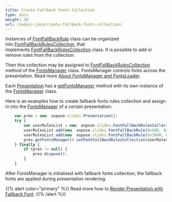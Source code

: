 ```yaml
---
title: Create Fallback Fonts Collection
type: docs
weight: 20
url: /nodejs-java/create-fallback-fonts-collection/
---
```


Instances of [FontFallBackRule](https://reference.aspose.com/slides/nodejs-java/aspose.slides/FontFallBackRule) class can be organized into [FontFallBackRulesCollection](https://reference.aspose.com/slides/nodejs-java/aspose.slides/FontFallBackRulesCollection), that implements [FontFallBackRulesCollection](https://reference.aspose.com/slides/nodejs-java/aspose.slides/FontFallBackRulesCollection) class. It is possible to add or remove rules from the collection.

Then this collection may be assigned to [FontFallBackRulesCollection](https://reference.aspose.com/slides/nodejs-java/aspose.slides/FontFallBackRulesCollection) method of the [FontsManager](https://reference.aspose.com/slides/nodejs-java/aspose.slides/FontsManager) class. FontsManager controls fonts across the presentation. Read more [About FontsManager and FontsLoader](/slides/nodejs-java/about-fontsmanager-and-fontsloader/).

Each [Presentation](https://reference.aspose.com/slides/nodejs-java/aspose.slides/Presentation) has a [getFontsManager](https://reference.aspose.com/slides/nodejs-java/aspose.slides/Presentation#getFontsManager--) method with its own instance of the [FontsManager](https://reference.aspose.com/slides/nodejs-java/aspose.slides/FontsManager) class.

Here is an examples how to create fallback fonts rules collection and assign in into the [FontsManager](https://reference.aspose.com/slides/nodejs-java/aspose.slides/Presentation#getFontsManager--) of a certain presentation:  

```javascript
    var pres = new  aspose.slides.Presentation();
    try {
        var userRulesList = new  aspose.slides.FontFallBackRulesCollection();
        userRulesList.add(new  aspose.slides.FontFallBackRule(0xb80, 0xbff, "Vijaya"));
        userRulesList.add(new  aspose.slides.FontFallBackRule(0x3040, 0x309f, "MS Mincho, MS Gothic"));
        pres.getFontsManager().setFontFallBackRulesCollection(userRulesList);
    } finally {
        if (pres != null) {
            pres.dispose();
        }
    }
```

After FontsManager is initialised with fallback fonts collection, the fallback fonts are applied during presentation rendering.

{{% alert color="primary" %}} 
Read more how to [Render Presentation with Fallback Font](/slides/nodejs-java/render-presentation-with-fallback-font/).
{{% /alert %}}
